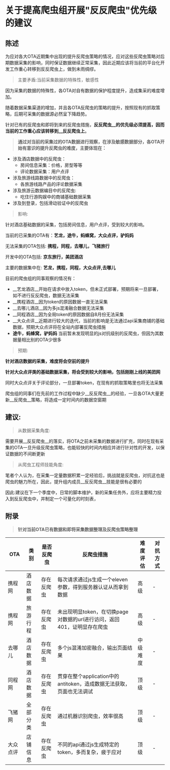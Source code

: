 # __关于提高爬虫组开展"反反爬虫"优先级的建议__

## __陈述__
为应对各大OTA近期集中出现的提升反爬虫策略的情况，应对这些反爬虫策略对后期数据采集的影响，同时保证数据继续正常采集，因此近期应该将当前的平台化开发工作重心转移到反反爬虫上，做到未雨绸缪。
> 主要矛盾:当前采集数据的特殊性，敏感性

因为采集的数据的特殊性，各OTA对自有数据的保护程度提升，造成集采的难度增加。

随着数据采集渠道的增加，并且各OTA反爬虫的策略的提升，按照现有的抓取策略，后期可采集的数据源必然呈下降趋势。

针对已有的反爬虫和即将到来的反爬虫措施，__反反爬虫__的优先级必须提高，因而当前的工作重心应该转移到__反反爬虫上__。

> __通过对当前的采集过的OTA数据进行观察，在涉及敏感数据部分，各OTA开始有意识的提升反爬虫的难度，主要体现在：__

- 涉及酒店数据中的反爬虫：
	- 房间信息采集：价格，房型等等
	- 评论数据采集：用户点评
- 涉及旅游线路数据中的反爬虫：
	- 各旅游线路产品的评论数据采集
- 涉及旅游云数据编目中的反爬虫:
	- 吃住行游购娱中的商铺基础数据采集
- 涉及到登录，包括滑动验证中的反爬虫
	
> 影响:

针对酒店基础数据的采集，包括房间信息，用户点评，受到较大的影响。

当前的已采集的OTA有：__艺龙，途牛，蚂蜂窝，大众点评，驴妈妈__

无法采集的OTA包括: __携程，同程，去哪儿，飞猪旅行__

开发中的OTA包括: __京东旅行，美团酒店__

主要的数据集中在: __艺龙，携程，同程，大众点评,去哪儿__

目前的爬虫组的同事观察的情况有：

- __艺龙酒店__开始在请求中放入token，但未正式部署，预期将来一旦部署，如不进行反反爬虫，数据无法采集
- __携程酒店__因为token的原因数据一直无法采集
- __去哪儿酒店__因为多js混淆融合数据无法采集
- __同程酒店__因为全局token的原因数据自8月份无法采集
- __大众点评__近期进行较大的迭代，当前的影响是无法通过api采集商铺的基础数据，预期大众点评将在全站内部署反爬虫措施
- __途牛，蚂蜂窝，驴妈妈__ 当前暂未发现明显的js对抗级别的反爬虫，但因为其数据量相比别的OTA少很多

> 预期:

__针对酒店数据的采集，难度将会空前的提升__

__针对大众点评类的基础数据采集，将会受到较大的影响，包括刚刚上线的美团网__

同时大众点评关于评论部分，一旦部署token，在现有的抓取策略里也将无法采集

爬虫组的同事们在先前的工作过程中缺少__反反爬虫__的经验，一旦各OTA大量更新__反爬虫__策略，将造成一定时间内的数据空窗期

## __建议:__

> 从数据采集角度:

需要开展__反反爬虫__的落实，将OTA之前未采集的数据进行扩充，同时在现有采集的OTA一旦升级反爬虫策略，也能较快的时间内相应并进行针对性的开发，以保证数据的不间断更新

> 从爬虫工程师技能角度:

笔者个人认为，在采集一定量数据积累一定经验后，挑战就是反爬虫，对抗这也是爬虫的魅力所在，因此，提升组内成员__反反爬虫__技能是很有必要的

因此:建议在下一个季度中，日常的脚本维护，新的采集任务外，应将主要精力投入到反反爬虫中，并制定一个可量化的时刻表，

## 附录
> __针对当前OTA已有数据和即将采集数据整理及反爬虫策略整理__

|OTA|   类别    |   是否反爬虫   |   反爬虫措施  | 难度评估  |    对抗方式   |
|---|----------|---------------|-------------|----------|-------------|
|携程网|酒店数据|存在反爬虫|每次请求通过js生成一个eleven参数，得到服务器认证从而拿到数据|高级|-|
|携程网|旅游行程|存在反爬虫|未出现明显token，在切换page对数据的url进行访问，返回401，证明显存在爬虫|高级|-|
|去哪儿|酒店数据|存在反爬虫|多个js混淆加密融合，输出页面结果|中级难度|-|
|同程网|酒店数据|存在反爬虫|贯穿在整个application中的antitoken，造成数据无法获取，页面也无法调试|顶级|-|
|飞猪网|全部分类|存在反爬虫|通过机器识别爬虫，效率很高|顶级|-|
|大众点评|店铺信息|存在反爬虫|不同的api通过js生成特定的token，多而复杂，疲于应对|顶级|-|